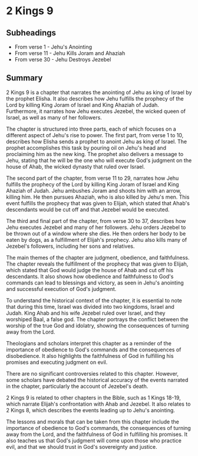 # 2 Kings 9

## Subheadings

* From verse 1 - Jehu's Anointing
* From verse 11 - Jehu Kills Joram and Ahaziah
* From verse 30 - Jehu Destroys Jezebel

## Summary

2 Kings 9 is a chapter that narrates the anointing of Jehu as king of Israel by the prophet Elisha. It also describes how Jehu fulfills the prophecy of the Lord by killing King Joram of Israel and King Ahaziah of Judah. Furthermore, it narrates how Jehu executes Jezebel, the wicked queen of Israel, as well as many of her followers.

The chapter is structured into three parts, each of which focuses on a different aspect of Jehu's rise to power. The first part, from verse 1 to 10, describes how Elisha sends a prophet to anoint Jehu as king of Israel. The prophet accomplishes this task by pouring oil on Jehu's head and proclaiming him as the new king. The prophet also delivers a message to Jehu, stating that he will be the one who will execute God's judgment on the house of Ahab, the wicked dynasty that ruled over Israel.

The second part of the chapter, from verse 11 to 29, narrates how Jehu fulfills the prophecy of the Lord by killing King Joram of Israel and King Ahaziah of Judah. Jehu ambushes Joram and shoots him with an arrow, killing him. He then pursues Ahaziah, who is also killed by Jehu's men. This event fulfills the prophecy that was given to Elijah, which stated that Ahab's descendants would be cut off and that Jezebel would be executed.

The third and final part of the chapter, from verse 30 to 37, describes how Jehu executes Jezebel and many of her followers. Jehu orders Jezebel to be thrown out of a window where she dies. He then orders her body to be eaten by dogs, as a fulfillment of Elijah's prophecy. Jehu also kills many of Jezebel's followers, including her sons and relatives.

The main themes of the chapter are judgment, obedience, and faithfulness. The chapter reveals the fulfillment of the prophecy that was given to Elijah, which stated that God would judge the house of Ahab and cut off his descendants. It also shows how obedience and faithfulness to God's commands can lead to blessings and victory, as seen in Jehu's anointing and successful execution of God's judgment.

To understand the historical context of the chapter, it is essential to note that during this time, Israel was divided into two kingdoms, Israel and Judah. King Ahab and his wife Jezebel ruled over Israel, and they worshiped Baal, a false god. The chapter portrays the conflict between the worship of the true God and idolatry, showing the consequences of turning away from the Lord.

Theologians and scholars interpret this chapter as a reminder of the importance of obedience to God's commands and the consequences of disobedience. It also highlights the faithfulness of God in fulfilling his promises and executing judgment on evil.

There are no significant controversies related to this chapter. However, some scholars have debated the historical accuracy of the events narrated in the chapter, particularly the account of Jezebel's death.

2 Kings 9 is related to other chapters in the Bible, such as 1 Kings 18-19, which narrate Elijah's confrontation with Ahab and Jezebel. It also relates to 2 Kings 8, which describes the events leading up to Jehu's anointing.

The lessons and morals that can be taken from this chapter include the importance of obedience to God's commands, the consequences of turning away from the Lord, and the faithfulness of God in fulfilling his promises. It also teaches us that God's judgment will come upon those who practice evil, and that we should trust in God's sovereignty and justice.